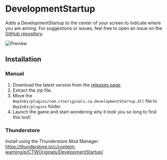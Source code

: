 # DevelopmentStartup
Adds a DevelopmentStartup to the center of your screen to indicate where you are aiming.
For suggestions or issues, feel free to open an issue on the [GitHub repository](https://github.com/CTN-Originals/ContentWarning-DevelopmentStartup/issues).

![Preview](<https://raw.githubusercontent.com/CTN-Originals/ContentWarning-DevelopmentStartup/main/resources/preview.gif>)

## Installation
### Manual
1. Download the latest version from the [releases page](https://github.com/CTN-Originals/ContentWarning-DevelopmentStartup/releases).
2. Extract the zip file.
3. Move the `BepInEx/plugins/com.ctnoriginals.cw.developmentStartup.dll` file to `BepInEx/plugins` folder.
4. Launch the game and start wondering why it took you so long to find this tool!
### Thunderstore
Install using the Thunderstore Mod Manager: https://thunderstore.io/c/content-warning/p/CTWOriginals/DevelopmentStartup/